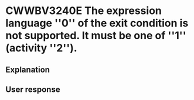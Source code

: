 # CWWBV3240E The expression language ''0'' of the exit condition is not supported. It must be one of ''1'' (activity ''2'').

## Explanation

## User response